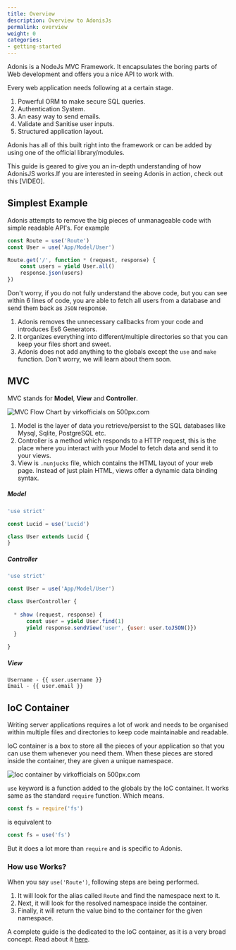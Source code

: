 ```yaml
---
title: Overview
description: Overview to AdonisJs
permalink: overview
weight: 0
categories:
- getting-started
---
```


Adonis is a NodeJs MVC Framework. It encapsulates the boring parts of Web development and offers you a nice API to work with.

Every web application needs following at a certain stage. 

1. Powerful ORM to make secure SQL queries.
2. Authentication System.
3. An easy way to send emails.
4. Validate and Sanitise user inputs.
5. Structured application layout.

Adonis has all of this built right into the framework or can be added by using one of the official library/modules.

This guide is geared to give you an in-depth understanding of how AdonisJS works.If you are interested in seeing Adonis in action, check out this [VIDEO].

## Simplest Example

Adonis attempts to remove the big pieces of unmanageable code with simple readable API's. For example

```javascript
const Route = use('Route')
const User = use('App/Model/User')

Route.get('/', function * (request, response) {
    const users = yield User.all()
    response.json(users)
})
```

Don't worry, if you do not fully understand the above code, but you can see within 6 lines of code, you are able to fetch all users from a database and send them back as `JSON` response.

1. Adonis removes the unnecessary callbacks from your code and introduces Es6 Generators.
2. It organizes everything into different/multiple directories so that you can keep your files short and sweet.
3. Adonis does not add anything to the globals except the `use` and `make` function. Don't worry, we will learn about them soon.

## MVC

MVC stands for **Model**, **View** and **Controller**.

<div class='pixels-photo'>
  <p>
    <img src='https://drscdn.500px.org/photo/152746175/m%3D900/9972f8c30c163f019a50ba15b8a70f9b' alt='MVC Flow Chart by virkofficials on 500px.com'>
  </p>
  <a href='https://500px.com/photo/152746175/mvc-flow-chart-by-virkofficials' alt='MVC Flow Chart by virkofficials on 500px.com'></a>
</div>

1. Model is the layer of data you retrieve/persist to the SQL databases like Mysql, Sqlite, PostgreSQL etc.
2. Controller is a method which responds to a HTTP request, this is the place where you interact with your Model to fetch data and send it to your views.
3. View is `.nunjucks` file, which contains the HTML layout of your web page. Instead of just plain HTML, views offer a dynamic data binding syntax.

##### Model

```javascript
'use strict'

const Lucid = use('Lucid')

class User extends Lucid {
}
```

##### Controller
```javascript
'use strict'

const User = use('App/Model/User')

class UserController {
 
  * show (request, response) {
      const user = yield User.find(1)
      yield response.sendView('user', {user: user.toJSON()})
  }

}
```

##### View
```twig
Username - {{ user.username }}
Email - {{ user.email }}
```


## IoC Container

Writing server applications requires a lot of work and needs to be organised within multiple files and directories to keep code maintainable and readable.

IoC container is a box to store all the pieces of your application so that you can use them whenever you need them. When these pieces are stored inside the container, they are given a unique namespace.

<div class='pixels-photo'>
  <p>
    <img src='https://drscdn.500px.org/photo/152747515/m%3D900/7ea4b04b936b129499d35a800aea6848' alt='Ioc container by virkofficials on 500px.com'>
  </p>
  <a href='https://500px.com/photo/152747515/ioc-container-by-virkofficials' alt='Ioc container by virkofficials on 500px.com'></a>
</div>


`use` keyword is a function added to the globals by the IoC container. It works same as the standard `require` function. Which means.

```javascript
const fs = require('fs')
```

is equivalent to

```javascript
const fs = use('fs')
```


But it does a lot more than `require` and is specific to Adonis. 

### How use Works?

When you say `use('Route')`, following steps are being performed.


1. It will look for the alias called `Route` and find the namespace next to it.
2. Next, it will look for the resolved namespace inside the container.
3. Finally, it will return the value bind to the container for the given namespace.

A complete guide is the dedicated to the IoC container, as it is a very broad concept. Read about it [here](ioc-container). 